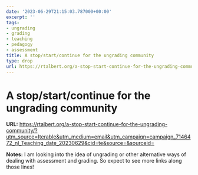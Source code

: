 ```yaml
---
date: '2023-06-29T21:15:03.787000+00:00'
excerpt: ''
tags:
- ungrading
- grading
- teaching
- pedagogy
- assessment
title: A stop/start/continue for the ungrading community
type: drop
url: https://rtalbert.org/a-stop-start-continue-for-the-ungrading-community/?utm_source=Iterable&utm_medium=email&utm_campaign=campaign_7146472_nl_Teaching_date_20230629&cid=te&source=&sourceid=
---
```


# A stop/start/continue for the ungrading community

**URL:** https://rtalbert.org/a-stop-start-continue-for-the-ungrading-community/?utm_source=Iterable&utm_medium=email&utm_campaign=campaign_7146472_nl_Teaching_date_20230629&cid=te&source=&sourceid=

**Notes:**
I am looking into the idea of ungrading or other alternative ways of dealing with assessment and grading. So expect to see more links along those lines!
